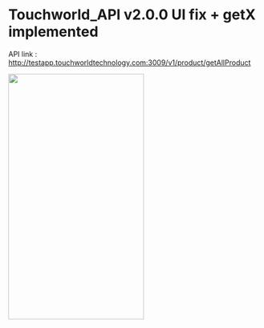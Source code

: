 # Touchworld_API v2.0.0 UI fix + getX implemented 

API link : http://testapp.touchworldtechnology.com:3009/v1/product/getAllProduct

<img src=https://github.com/thedemonKingx1337/touchworld_API-v2.0-UI-Fix---getX/assets/43701328/1c49574f-8bd6-4c69-b74b-1b4168c1f421 width="270" height="490"/>
